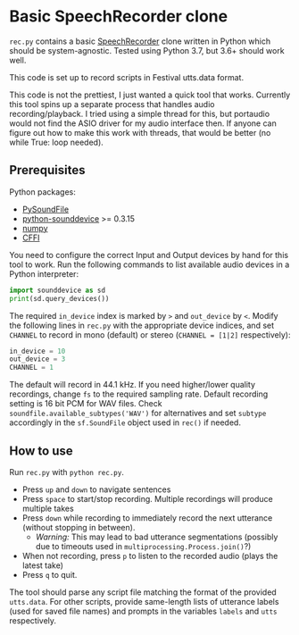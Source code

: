 # Basic SpeechRecorder clone

`rec.py` contains a basic
[SpeechRecorder](http://www.cstr.ed.ac.uk/research/projects/speechrecorder/) clone written
in Python which should be system-agnostic. Tested using Python 3.7, but 3.6+ should work
well.

This code is set up to record scripts in Festival utts.data format.

This code is not the prettiest, I just wanted a quick tool that works. Currently this tool
spins up a separate process that handles audio recording/playback. I tried using a simple
thread for this, but portaudio would not find the ASIO driver for my audio interface then.
If anyone can figure out how to make this work with threads, that would be better (no while
True: loop needed).

## Prerequisites
Python packages:

* [PySoundFile](https://pysoundfile.readthedocs.io/en/latest/#installation)
* [python-sounddevice](https://python-sounddevice.readthedocs.io/en/latest/installation.html) >= 0.3.15
* [numpy](https://numpy.org/install/)
* [CFFI](https://cffi.readthedocs.io/en/latest/installation.html)

You need to configure the correct Input and Output devices by hand for this tool to work.
Run the following commands to list available audio devices in a Python interpreter:

```python
import sounddevice as sd
print(sd.query_devices())
``` 

The required `in_device` index is marked by `>` and `out_device` by `<`.
Modify the following lines in `rec.py` with the appropriate device indices, and
set `CHANNEL` to record in mono (default) or stereo (`CHANNEL = [1|2]` respectively):
```python
in_device = 10
out_device = 3
CHANNEL = 1
``` 

The default will record in 44.1 kHz.
If you need higher/lower quality recordings, change `fs` to the required sampling
rate. Default recording setting is 16 bit PCM for WAV files. Check
`soundfile.available_subtypes('WAV')` for alternatives and set `subtype` accordingly in
the `sf.SoundFile` object used in `rec()` if needed.

## How to use
Run `rec.py` with `python rec.py`.

* Press `up` and `down` to navigate sentences
* Press `space` to start/stop recording. Multiple recordings will produce multiple takes
* Press `down` while recording to immediately record the next utterance (without stopping
  in between). 
  * *Warning:* This may lead to bad utterance segmentations (possibly due to timeouts
  used in `multiprocessing.Process.join()`?)
* When not recording, press `p` to listen to the recorded audio (plays the latest take)
* Press `q` to quit.

The tool should parse any script file matching the format of the provided `utts.data`.
For other scripts, provide same-length lists of utterance labels (used for saved file
names) and prompts in the variables `labels` and `utts` respectively.

